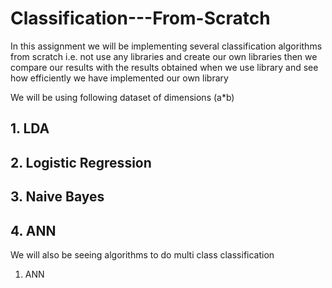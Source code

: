 # Classification---From-Scratch
In this assignment we will be implementing several classification algorithms from scratch i.e. not use any libraries and create our own libraries then we compare our results with the results obtained when we use library and see how efficiently we have implemented our own library

We will be using following dataset of dimensions (a*b)


## 1. LDA

## 2. Logistic Regression

## 3. Naive Bayes

## 4. ANN

We will also be seeing algorithms to do multi class classification
1. ANN
